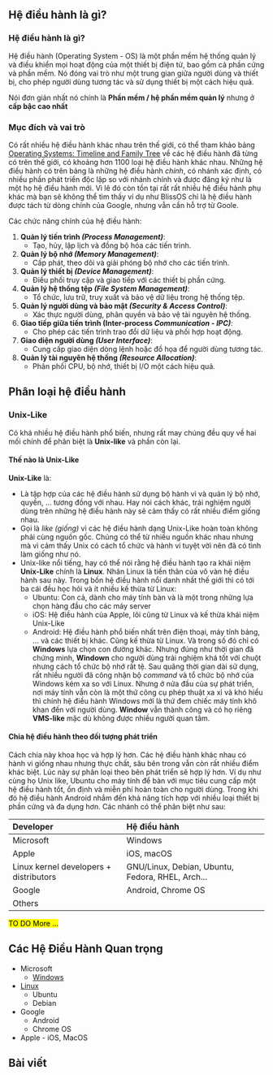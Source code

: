 ## Hệ điều hành là gì?

### Hệ điều hành là gì?

Hệ điều hành (Operating System - OS) là một phần mềm hệ thống quản lý và điều khiển mọi hoạt động của một thiết bị điện tử, bao gồm cả phần cứng và phần mềm. Nó đóng vai trò như một trung gian giữa người dùng và thiết bị, cho phép người dùng tương tác và sử dụng thiết bị một cách hiệu quả.

Nói đơn giản nhất nó chính là __Phần mềm / hệ phần mềm quản lý__ nhưng ở __cấp bậc cao nhất__

### Mục đích và vai trò

Có rất nhiều hệ điều hành khác nhau trên thế giới, có thể tham khảo bảng [Operating Systems: Timeline and Family Tree](https://eylenburg.github.io/os_familytree.htm) về các hệ điều hành đã từng có trên thế giới, có khoảng hơn 1100 loại hệ điều hành khác nhau. Những hệ điều hành có trên bảng là những hệ điều hành _chính_, có nhánh xác định, có nhiều phần phát triển độc lập so với nhánh chính và được đăng ký như là một họ hệ điều hành mới. Vì lẽ đó còn tồn tại rất rất nhiều hệ điều hành phụ khác mà bạn sẽ không thể tìm thấy ví dụ như BlissOS chỉ là hệ điều hành được tách từ dòng chính của Google, nhưng vẫn cần hỗ trợ từ Goole.

Các chức năng chính của hệ điều hành:

1. __Quản lý tiến trình _(Process Management)___:
    - Tạo, hủy, lập lịch và đồng bộ hóa các tiến trình.
2. __Quản lý bộ nhớ _(Memory Management)___:
    - Cấp phát, theo dõi và giải phóng bộ nhớ cho các tiến trình.
3. __Quản lý thiết bị _(Device Management)___:
    - Điều phối truy cập và giao tiếp với các thiết bị phần cứng.
4. __Quản lý hệ thống tệp _(File System Management)___:
    - Tổ chức, lưu trữ, truy xuất và bảo vệ dữ liệu trong hệ thống tệp.
5. __Quản lý người dùng và bảo mật _(Security & Access Control)___:
    - Xác thực người dùng, phân quyền và bảo vệ tài nguyên hệ thống.
6. __Giao tiếp giữa tiến trình (Inter-process _Communication - IPC)___:
    - Cho phép các tiến trình trao đổi dữ liệu và phối hợp hoạt động.
7. __Giao diện người dùng _(User Interface)___:
    - Cung cấp giao diện dòng lệnh hoặc đồ họa để người dùng tương tác.
8. __Quản lý tài nguyên hệ thống _(Resource Allocation)___:
    - Phân phối CPU, bộ nhớ, thiết bị I/O một cách hiệu quả.

## Phân loại hệ điều hành

### Unix-Like

Có khá nhiều hệ điều hành phổ biến, nhưng rất may chúng đều quy về hai mối chính để phân biệt là __Unix-like__ và phần còn lại.

#### Thế nào là Unix-Like

__Unix-Like__ là:
- Là tập hợp của các hệ điều hành sử dụng bộ hành vì và quản lý bộ nhớ, quyền, ... tương đồng với nhau. Hay nói cách khác, trải nghiệm người dùng trên những hệ điều hành này sẽ cảm thấy có rất nhiều điểm giống nhau.
- Gọi là _like (giống)_ vì các hệ điều hành dạng Unix-Like hoàn toàn không phải cùng nguồn gốc. Chúng có thể từ nhiều nguồn khác nhau nhưng mà vì cảm thấy Unix có cách tổ chức và hành vi tuyệt vời nên đã có tình làm giống như nó.
- Unix-like nổi tiếng, hay có thể nói rằng hệ điều hành tạo ra khái niệm __Unix-Like__ chính là __Linux__. Nhân Linux là tiền thân của vô vàn hệ điều hành sau này. Trong bốn hệ điều hành nổi danh nhất thế giới thì có tới ba cái đều học hỏi và ít nhiều kế thừa từ Linux:
    - Ubuntu: Con cả, dành cho máy tính bàn và là một trong những lựa chọn hàng đầu cho các máy server
    - iOS: Hệ điều hành của Apple, lõi cũng từ Linux và kế thừa khái niệm Unix-Like
    - Android: Hệ điều hành phổ biến nhất trên điện thoại, máy tính bảng, ... và các thiết bị khác. Cũng kế thừa từ Linux.
Và trong số đó chỉ có __Windows__ lựa chọn con đường khác. Nhưng đúng như thời gian đã chứng minh, __Windown__ cho người dùng trải nghiệm khá tốt với chuột nhưng cách tổ chức bộ nhớ rất tệ. Sau quãng thời gian dài sử dụng, rất nhiều người đã công nhận bộ _command_ và tổ chức bộ nhớ của Windows kém xa so với Linux. Nhưng ở nửa đầu của sự phát triển, nơi máy tính vẫn còn là một thứ công cụ phép thuật xa xỉ và khó hiểu thì chính hệ điều hành Windows mới là thứ đem chiếc máy tính khô khan đến với người dùng. __Window__ vẫn thành công và có họ riêng __VMS-like__ mặc dù không được nhiều người quan tâm.

#### Chia hệ điều hành theo đối tượng phát triển

Cách chia này khoa học và hợp lý hơn. Các hệ điều hành khác nhau có hành vi giống nhau nhưng thực chất, sâu bên trong vẫn còn rất nhiều điểm khác biệt. Lúc này sự phân loại theo bên phát triển sẽ hợp lý hơn. Ví dụ như cùng họ Unix like, Ubuntu cho máy tính để bàn với mục tiêu cung cấp một hệ điều hành tốt, ổn định và miễn phí hoàn toàn cho người dùng. Trong  khi đó hệ điều hành Android nhắm đến khả năng tích hợp với nhiều loại thiết bị phần cứng và đa dụng hơn. Các nhánh có thể phân biệt như sau:

| Developer                              | Hệ điều hành                                     |
| :------------------------------------- | :----------------------------------------------- |
| Microsoft                              | Windows                                          |
| Apple                                  | iOS, macOS                                       |
| Linux kernel developers + distributors | GNU/Linux, Debian, Ubuntu, Fedora, RHEL, Arch... |
| Google                                 | Android, Chrome OS                               |
| Others                                 |                                                  |

<mark>TO DO More ...</mark>

## Các Hệ Điều Hành Quan trọng

- Microsoft
    - [Windows](/OS/Windows/os-windows-overview/)
- [Linux](/OS/Linux/os-linux-overview/)
    - Ubuntu
    - Debian
- Google
    - Android
    - Chrome OS
- Apple - iOS, MacOS

## Bài viết